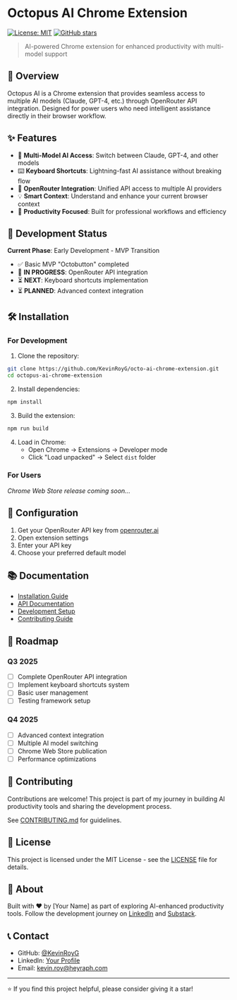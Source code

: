 # Octopus AI Chrome Extension

[![License: MIT](https://img.shields.io/badge/License-MIT-yellow.svg)](https://opensource.org/licenses/MIT)
[![GitHub stars](https://img.shields.io/github/stars/YOUR_USERNAME/octopus-ai-chrome-extension.svg)](https://github.com/YOUR_USERNAME/octopus-ai-chrome-extension/stargazers)

> AI-powered Chrome extension for enhanced productivity with multi-model support

## 🎯 Overview

Octopus AI is a Chrome extension that provides seamless access to multiple AI models (Claude, GPT-4, etc.) through OpenRouter API integration. Designed for power users who need intelligent assistance directly in their browser workflow.

## ✨ Features

- 🤖 **Multi-Model AI Access**: Switch between Claude, GPT-4, and other models
- ⌨️ **Keyboard Shortcuts**: Lightning-fast AI assistance without breaking flow
- 🔌 **OpenRouter Integration**: Unified API access to multiple AI providers
- 💡 **Smart Context**: Understand and enhance your current browser context
- 🚀 **Productivity Focused**: Built for professional workflows and efficiency

## 🚧 Development Status

**Current Phase**: Early Development - MVP Transition

- ✅ Basic MVP "Octobutton" completed
- 🔄 **IN PROGRESS**: OpenRouter API integration
- ⏳ **NEXT**: Keyboard shortcuts implementation
- ⏳ **PLANNED**: Advanced context integration

## 🛠️ Installation

### For Development

1. Clone the repository:
```bash
git clone https://github.com/KevinRoyG/octo-ai-chrome-extension.git
cd octopus-ai-chrome-extension
```

2. Install dependencies:
```bash
npm install
```

3. Build the extension:
```bash
npm run build
```

4. Load in Chrome:
   - Open Chrome → Extensions → Developer mode
   - Click "Load unpacked" → Select `dist` folder

### For Users

*Chrome Web Store release coming soon...*

## 🔧 Configuration

1. Get your OpenRouter API key from [openrouter.ai](https://openrouter.ai)
2. Open extension settings
3. Enter your API key
4. Choose your preferred default model

## 📚 Documentation

- [Installation Guide](docs/installation.md)
- [API Documentation](docs/api/README.md)
- [Development Setup](docs/development.md)
- [Contributing Guide](CONTRIBUTING.md)

## 🎯 Roadmap

### Q3 2025
- [ ] Complete OpenRouter API integration
- [ ] Implement keyboard shortcuts system
- [ ] Basic user management
- [ ] Testing framework setup

### Q4 2025
- [ ] Advanced context integration
- [ ] Multiple AI model switching
- [ ] Chrome Web Store publication
- [ ] Performance optimizations

## 🤝 Contributing

Contributions are welcome! This project is part of my journey in building AI productivity tools and sharing the development process.

See [CONTRIBUTING.md](CONTRIBUTING.md) for guidelines.

## 📝 License

This project is licensed under the MIT License - see the [LICENSE](LICENSE) file for details.

## 🚀 About

Built with ❤️ by [Your Name] as part of exploring AI-enhanced productivity tools. Follow the development journey on [LinkedIn](https://linkedin.com/in/YOUR_PROFILE) and [Substack](https://your-substack.com).

## 📞 Contact

- GitHub: [@KevinRoyG](https://github.com/KevinRoyG)
- LinkedIn: [Your Profile](https://linkedin.com/in/kevin-roy-heyraph)
- Email: kevin.roy@heyraph.com

---

⭐ If you find this project helpful, please consider giving it a star!
